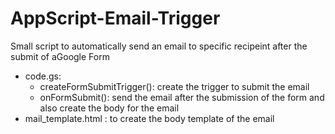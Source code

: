 # AppScript-Email-Trigger
Small script to automatically send an email to specific recipeint after the submit of aGoogle Form 
- code.gs:
  - createFormSubmitTrigger(): create the trigger to submit the email
  - onFormSubmit(): send the email after the submission of the form and also create the body for the email
- mail_template.html : to create the body template of the email

